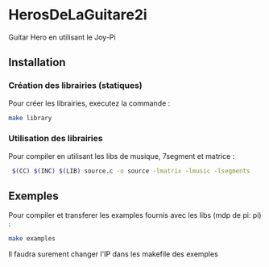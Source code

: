 # HerosDeLaGuitare2i
Guitar Hero en utilisant le Joy-Pi

## Installation
### Création des librairies (statiques)

Pour créer les librairies, executez la commande : 
```bash 
make library
```

### Utilisation des librairies 
Pour compiler en utilisant les libs de musique, 7segment et matrice : 
```bash
 $(CC) $(INC) $(LIB) source.c -o source -lmatrix -lmusic -lsegments
```

## Exemples 

Pour compiler et transferer les examples fournis avec les libs (mdp de pi: pi) :

```bash
make examples
```
Il faudra surement changer l'IP dans les makefile des exemples 



